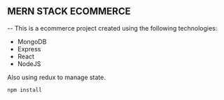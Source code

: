 ## MERN STACK ECOMMERCE

-- This is a ecommerce project created using the following technologies:

-   MongoDB
-   Express
-   React
-   NodeJS

Also using redux to manage state.

```
npm install
```
